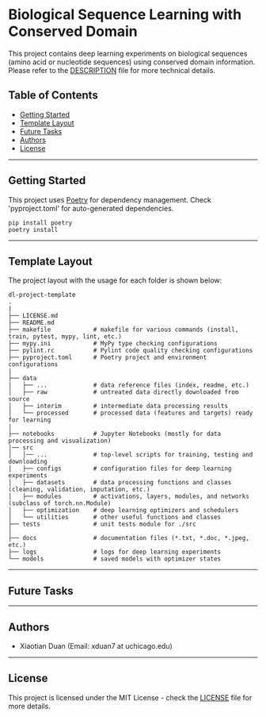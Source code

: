 # Biological Sequence Learning with Conserved Domain
This project contains deep learning experiments on biological sequences (amino acid or nucleotide sequences) using conserved domain information. 
Please refer to the [DESCRIPTION](DESCRIPTION.md) file for more technical details.


## Table of Contents  
-   [Getting Started](#getting-started)
-   [Template Layout](#template-layout)
-   [Future Tasks](#future-tasks)
-   [Authors](#authors)
-   [License](#license)


---
## Getting Started
This project uses [Poetry](https://python-poetry.org/) for dependency management. 
Check 'pyproject.toml' for auto-generated dependencies. 
```commandline
pip install poetry
poetry install
```


---
## Template Layout
The project layout with the usage for each folder is shown below:
```text
dl-project-template
.
|
├── LICENSE.md
├── README.md
├── makefile            # makefile for various commands (install, train, pytest, mypy, lint, etc.) 
├── mypy.ini            # MyPy type checking configurations
├── pylint.rc           # Pylint code quality checking configurations
├── pyproject.toml      # Poetry project and environment configurations
|
├── data
|   ├── ...             # data reference files (index, readme, etc.)
│   ├── raw             # untreated data directly downloaded from source
│   ├── interim         # intermediate data processing results
│   └── processed       # processed data (features and targets) ready for learning
|
├── notebooks           # Jupyter Notebooks (mostly for data processing and visualization)
│── src    
│   │── ...             # top-level scripts for training, testing and downloading
│   ├── configs         # configuration files for deep learning experiments
│   ├── datasets        # data processing functions and classes (cleaning, validation, imputation, etc.)
│   ├── modules         # activations, layers, modules, and networks (subclass of torch.nn.Module)
│   ├── optimization    # deep learning optimizers and schedulers
│   └── utilities       # other useful functions and classes
├── tests               # unit tests module for ./src
│
├── docs                # documentation files (*.txt, *.doc, *.jpeg, etc.)
├── logs                # logs for deep learning experiments
└── models              # saved models with optimizer states
```


---
## Future Tasks
<!-- TODO -->


---
## Authors
* Xiaotian Duan (Email: xduan7 at uchicago.edu)


---
## License
This project is licensed under the MIT License - check the [LICENSE](LICENSE.md) file for more details.

